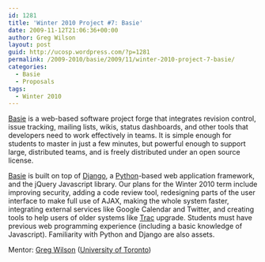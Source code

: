 ```yaml
---
id: 1281
title: 'Winter 2010 Project #7: Basie'
date: 2009-11-12T21:06:36+00:00
author: Greg Wilson
layout: post
guid: http://ucosp.wordpress.com/?p=1281
permalink: /2009-2010/basie/2009/11/winter-2010-project-7-basie/
categories:
  - Basie
  - Proposals
tags:
  - Winter 2010
---
```

[Basie](http://basieproject.org) is a web-based software project forge that integrates revision control, issue tracking, mailing lists, wikis, status dashboards, and other tools that developers need to work effectively in teams. It is simple enough for students to master in just a few minutes, but powerful enough to support large, distributed teams, and is freely distributed under an open source license.

[Basie](http://basieproject.org) is built on top of [Django](http://www.djangoproject.com), a [Python](http://www.python.org)-based web application framework, and the <a>jQuery</a> Javascript library. Our plans for the Winter 2010 term include improving security, adding a code review tool, redesigning parts of the user interface to make full use of AJAX, making the whole system faster, integrating external services like Google Calendar and Twitter, and creating tools to help users of older systems like [Trac](http://trac.edgewall.org) upgrade. Students must have previous web programming experience (including a basic knowledge of Javascript). Familiarity with Python and Django are also assets.

Mentor: [Greg Wilson](http://www.cs.utoronto.ca/~gvwilson) ([University of Toronto](http://www.cs.utoronto.ca))